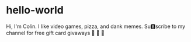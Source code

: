 # hello-world

Hi, I'm Colin. I like video games, pizza, and dank memes.
Su:b:scribe to my channel for free gift card givaways
:clap: :clap: :clap:
